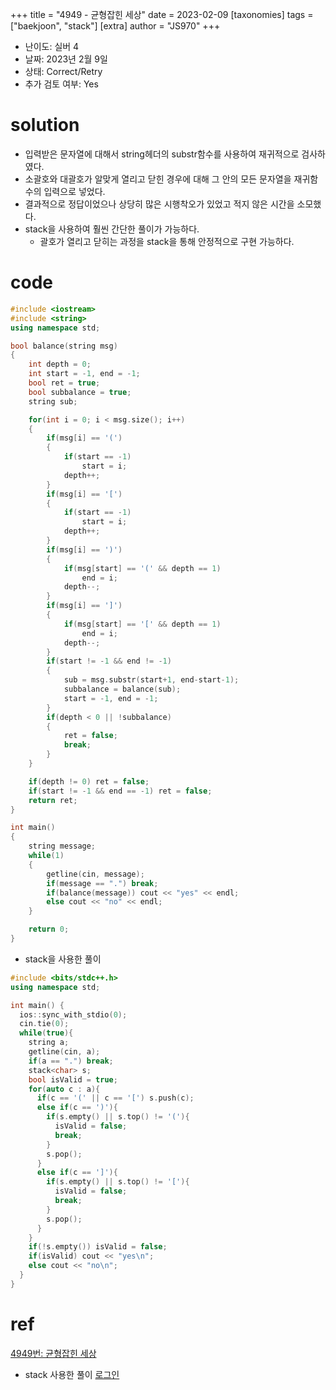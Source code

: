 +++
title = "4949 - 균형잡힌 세상"
date = 2023-02-09
[taxonomies]
tags = ["baekjoon", "stack"]
[extra]
author = "JS970"
+++
- 난이도: 실버 4
- 날짜: 2023년 2월 9일
- 상태: Correct/Retry
- 추가 검토 여부: Yes

# solution

- 입력받은 문자열에 대해서 string헤더의 substr함수를 사용하여 재귀적으로 검사하였다.
- 소괄호와 대괄호가 알맞게 열리고 닫힌 경우에 대해 그 안의 모든 문자열을 재귀함수의 입력으로 넣었다.
- 결과적으로 정답이었으나 상당히 많은 시행착오가 있었고 적지 않은 시간을 소모했다.
- stack을 사용하여 훨씬 간단한 풀이가 가능하다.
    - 괄호가 열리고 닫히는 과정을 stack을 통해 안정적으로 구현 가능하다.

# code

```cpp
#include <iostream>
#include <string>
using namespace std;

bool balance(string msg)
{
    int depth = 0;
    int start = -1, end = -1;
    bool ret = true;
    bool subbalance = true;
    string sub;

    for(int i = 0; i < msg.size(); i++)
    {
        if(msg[i] == '(')
        {
            if(start == -1)
                start = i;
            depth++;
        }
        if(msg[i] == '[')
        {
            if(start == -1)
                start = i;
            depth++;
        }
        if(msg[i] == ')')
        {
            if(msg[start] == '(' && depth == 1)
                end = i;
            depth--;
        }
        if(msg[i] == ']')
        {
            if(msg[start] == '[' && depth == 1)
                end = i;
            depth--;
        }
        if(start != -1 && end != -1)
        {
            sub = msg.substr(start+1, end-start-1);
            subbalance = balance(sub);
            start = -1, end = -1;
        }
        if(depth < 0 || !subbalance)
        {
            ret = false;
            break;
        }
    }

    if(depth != 0) ret = false;
    if(start != -1 && end == -1) ret = false;
    return ret;
}

int main()
{
    string message;
    while(1)
    {
        getline(cin, message);
        if(message == ".") break;
        if(balance(message)) cout << "yes" << endl;
        else cout << "no" << endl;
    }

    return 0;
}
```

- stack을 사용한 풀이

```cpp
#include <bits/stdc++.h>
using namespace std;

int main() {
  ios::sync_with_stdio(0);
  cin.tie(0);
  while(true){
    string a;
    getline(cin, a);
    if(a == ".") break;
    stack<char> s;
    bool isValid = true;
    for(auto c : a){
      if(c == '(' || c == '[') s.push(c);
      else if(c == ')'){
        if(s.empty() || s.top() != '('){
          isValid = false;
          break;
        }
        s.pop();
      }
      else if(c == ']'){
        if(s.empty() || s.top() != '['){
          isValid = false;
          break;
        }
        s.pop();
      }
    }
    if(!s.empty()) isValid = false;
    if(isValid) cout << "yes\n";
    else cout << "no\n";
  }
}
```

# ref
[4949번: 균형잡힌 세상](https://www.acmicpc.net/problem/4949)
- stack 사용한 풀이
[로그인](https://www.acmicpc.net/source/55558193)